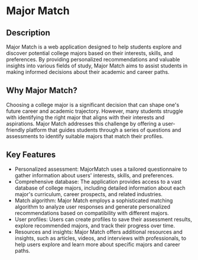 # Major Match

## Description

Major Match is a web application designed to help students explore and discover potential college majors based on their interests, skills, and preferences. By providing personalized recommendations and valuable insights into various fields of study, Major Match aims to assist students in making informed decisions about their academic and career paths.

## Why Major Match?

Choosing a college major is a significant decision that can shape one's future career and academic trajectory. However, many students struggle with identifying the right major that aligns with their interests and aspirations. Major Match addresses this challenge by offering a user-friendly platform that guides students through a series of questions and assessments to identify suitable majors that match their profiles.

## Key Features

- Personalized assessment: MajorMatch uses a tailored questionnaire to gather information about users' interests, skills, and preferences.
- Comprehensive database: The application provides access to a vast database of college majors, including detailed information about each major's curriculum, career prospects, and related industries.
- Match algorithm: Major Match employs a sophisticated matching algorithm to analyze user responses and generate personalized recommendations based on compatibility with different majors.
- User profiles: Users can create profiles to save their assessment results, explore recommended majors, and track their progress over time.
- Resources and insights: Major Match offers additional resources and insights, such as articles, videos, and interviews with professionals, to help users explore and learn more about specific majors and career paths.
